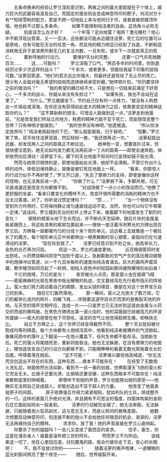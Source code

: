 　　五条命换来的经验让罗兰深刻意识到，两者之间的最大差距就在于个体上，威力巨大的武器容易波及自己，而固定的堡垒则会变成神意符印的靶子。何况对方十有**知晓雪粉的配方，若是不顾一切地贴上来与他同归于尽，或者直接把楼顶炸塌，他也耗不过那么多条命。
　　如果不能限制纯洁者的自由，这场角斗必败无疑。
　　到底该怎么办才好？
　　一个牢笼？定向地雷？电网？激光栅栏？他心中不断浮现出答案，又一一否决，这些都没可能永远锢住洁萝。死亡后的位置可以是原地，也有可能在天台的任意一角，而且他的精力明显已经到了谷底，不断制造消耗物无异于是浪费所剩无几的复活次数，一旦失败，或许下一次就是真正的死亡。
　　要剥夺她的行动力。
　　要保护天台的完整。
　　还要一口气杀死她数百次……
　　这……可能吗？
　　罗兰深吸了口气，“两百多年的时间里，你到底经历过多少次这样的战斗？”
　　“千余次，或者更多，但能给我留下印象的屈指可数。”洁萝回答道，“他们的意志远比你强大，但最终还是败给了无止尽的死亡。很少有人会面对毫无希望的结局而选择继续承受折磨，”她停顿片刻，“你仍要坚持之前的做法吗？”
　　“我的希望的确已经不大，只是想在一切结束前满足下好奇心，一千多次的战斗，你就从来没有失败过？”
　　“如果失败，我也不会站在这里了。”
　　“为什么，”罗兰缓缓坐下，节约自己仅有的一点体力，“就没有人构想出一片熔岩或深海，在你还没有获得如此庞大的精神力之前，依靠更坚定的精神战胜你的么？”
　　“这不算新鲜的想法，可惜没人能做到这一点，”洁萝走到他面前，“光是改变我们所站立的地方，耗费的精神力就不亚于死亡，而妄想改变整个世界？只有神明才能做到。”
　　“我的世界没有神明，”他遗憾道。
　　“所以你决定放弃吗？”纯洁者挑起他的下巴，“那么就臣服我，归于我吧。”
　　“抱歉，”罗兰笑了笑，双手扶住洁萝双肩，然后轻轻一推，“我还想再试一次。”
　　洁萝起拔出武器，却发现两人之间的距离正不断拉远。
　　她神色一变，想要直扑过来，但很快便注意到，她无论如何发力都无法再前进一丁点的距离——即使全速奔跑，体却依然向后滑动！洁萝低下头，脚下的天台地面不知何时已变得如镜子般光滑。
　　然而与她常识相悖的是，即使地面如此光滑，她却不会滑倒。不管它作出什么样的动作，体依旧保持静止，就像是被钉死在地面上一样。
　　“看来，你那惊人的行动力似乎不再好使了，”罗兰开口道，“失去了摩擦力的支持，即使是像你这样的怪物，也无法再前进一步。”
　　“你做了什么？”洁萝俯下来，手脚并用，可无论是减速还是改变方向都做不到。
　　“对战场做了一点小小的改动而已。”他换了更舒服的坐姿，“看来只要变化的模样不大，改变环境所需要的消耗的精神力也不会太过离谱。对了，你听说过惯定律吗？”
　　“惯……？”
　　“当一个物体没有受到外力作用时，它将保持静止或匀速直线运动不变。当然，你也可以叫它牛顿第一定律。”说话间，罗兰撞到天台的栏杆上停止下来，接着脚下的地面发生了剧烈的变化！
　　钢铁的框架从地下生长而出，并不断向天空延伸，随后片状的金属盖板紧跟而上，将这些漆黑的框架包裹起来——很快一座泛着冷冽寒光的方碑出现在罗兰后。方碑每一层都被均匀的分成十来个矩形单元，远远看上去就像是一个被拉长了的魔方。每个矩形单元正中央都伸出一根黑黝黝的空心钢管，直指向仍在匀速滑动的洁萝。
　　“现在轮到我了。”
　　洁萝已经意识到不妙之处，她高举长刀，金色的光芒再次闪现。
　　但这一次，罗兰的速度更快。
　　近百根钢管同时发出怒吼，火药燃烧瞬间将空气加到千度以上，急剧膨胀的空气产生的高压推动钢管中的炮弹冲出管道，以一千九百米每秒的速度向纯洁者涌去。巨大的轰鸣声震耳聋，教学楼顶如同亮起了一轮明，刚陷入夜色中的校园刹那间被照耀得形如白昼！
　　千亿的炮塔，万亿的星光！
　　夜空被光火点亮，那是萤火虫在振翅飞翔——密密麻麻的光斑在黑夜中拖出耀眼的轨迹，交叉着倾泻在先行者所指示的阵地上。萤火虫们努力扇动着自己的翅膀，发出尖锐的啸音，像是在对这个世界宣示自己的到来。
　　随后它们轰然落地。
　　那一瞬间，萤火之光放大了数万倍，它们的躯体化成灼的碎片，四散飞溅……伴随着这道夺目光芒而至的是撕裂天地的炸响，与天空的啸声交相呼应，连成一片——只是罗兰已无法听到这首由金属与火药交织而成的奏鸣曲，在黑色方碑喷出第一道火焰时，他的耳膜就已经被高亢的声波所震破——偌大的炮管在他下尽怒吼，滚烫的空气让他觉得脸颊生痛，却畅快无比。
　　站立于方碑之上，这个世界已经变得截然不同。
　　整个天台犹如被分割成均等的棋盘，每个方块都有火炮倾泻其中，他看到纯洁者被爆炸的气流掀起，像暴风雨中的落叶上下翻滚——在炮火覆盖下，任何生命都不能存活。当她新生后，死亡的萤火将尾随而至，重新将她吞没。她也无法躲避，在没有摩擦力的地面上，哪怕连改变自己的行动方向都做不到，只能眼睁睁的看着无数光斑拖着长长的焰尾，呼啸着落在她前。
　　“这不可能！”
　　洁萝难以置信地高喊道，“你无法凭空创造出不存在的东西，这种东西……根本不可能存在！
　　在经受了无数炮火洗礼后，地面依然光洁如新，看到不一丝一毫的划痕，仿佛那漫天飞扬的萤火和它完全无关。比镜子还要光滑，比钢铁还要坚硬，这种东西根本不可能存在！纯洁者歇斯底里的呐喊着。
　　即使听不到她的声音，罗兰也能猜出她的感受——他确实无法把自己变成超人，却能创造出不亚于超人的力量。
　　他改变了地面表层原子的间距。
　　原子依靠强互作用力紧紧相贴，犹如列队的士兵，排成整齐的一行。这样的表面几乎绝对光滑，并且拥有不可思议的强度，四面体构架的金刚石在它面前如同水一般柔软。
　　洁萝的行动被完全锢了，她无法奔跑，无法躲避，只能随着炮火狂风起伏，这与意志无关，而是认知间的悬殊差距。
　　她数次想要启动神意符印，但连接不断的炮火不会给她任何喘息的机会，渐渐的，洁萝无法再维持自己的模样。
　　求求你，放了我！她的声音直接在罗兰心底响起。
　　你要杀了你的姐姐吗？一会儿又变成了嘉西亚的哀求。
　　住手，畜生，你这是在谋杀亲人！接着是温布顿三世的呵斥。
　　然而罗兰不为所动。
　　该结束这一切了。他在心里回应道，对抗魔鬼的路，我会代替你走下去，安心的长眠吧！
　　不，我不会放过你的————！
　　随着洁萝的嘶声咆哮，一道耀眼的蓝光刹那间照亮了整个夜空——
　　随后，世界崩裂开来。